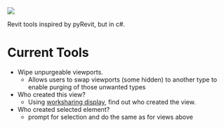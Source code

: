 <img src="https://raw.githubusercontent.com/ParallaxTeam/sharpRevit/main/docs/sharpRevitLogo.svg?token=GHSAT0AAAAAAB6IVT7OT3NVSWT3CWMFCWKEZEA7AHA"/>


Revit tools inspired by pyRevit, but in c#.


# Current Tools
- Wipe unpurgeable viewports.
  - Allows users to swap viewports (some hidden) to another type to enable purging of those unwanted types
- Who created this view?
  - Using [worksharing display](https://github.com/johnpierson/RhythmForDynamo/blob/fe576807203292ce9a05b3cfeb508b0f9ff0ddbd/src/Rhythm/Rhythm.SharedProject/Revit/Worksharing/Element.cs#L20-L57), find out who created the view.
- Who created selected element?
  - prompt for selection and do the same as for views above
